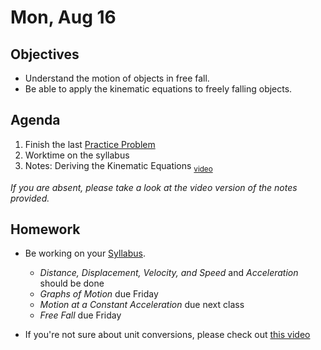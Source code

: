 Mon, Aug 16
=========  

Objectives
------------
- Understand the motion of objects in free fall.
- Be able to apply the kinematic equations to freely falling objects.

Agenda  
---------  

 1. Finish the last [Practice Problem](https://avon.schoology.com/course/5138386902/materials/gp/5183494381)
 2. Worktime on the syllabus
 3. Notes: Deriving the Kinematic Equations <sub>[video](https://youtu.be/m1niHoP_iSI)</sub>
 
*If you are absent, please take a look at the video version of the notes provided.*

Homework
-------------  
- Be working on your [Syllabus](https://avon.schoology.com/course/5138386902/materials?f=469192557). 

	- *Distance, Displacement, Velocity, and Speed* and *Acceleration* should be done
	- *Graphs of Motion* due Friday
	- *Motion at a Constant Acceleration* due next class
	- *Free Fall* due Friday
- If you're not sure about unit conversions, please check out [this video](https://www.youtube.com/watch?v=wwtcSoBxv4w)
<!--stackedit_data:
eyJoaXN0b3J5IjpbLTE5Nzc2MDA2NDUsLTE0NjE3MjE2NDcsLT
EyOTYxNTE1MDgsLTExMzk3NjU5MzYsNDg1NTMxMzI3LC0zODAw
MzM5OSwtNzg4MDYyMywtNDUyNzE5MTM0LC04NDQzODY1LC0xMT
EzNTg4NzAsMTQ0Mjg2Njk2NSwtOTQwMzIyOTg2LC03NzgyODgw
MjYsNTQ2MzMxODIzLDU2MTYyMjY5OCwtMjExNDA5ODg4NSwtNj
gwMjI3NzM5LDIwMzQ1MTY1MzAsMTM0ODAxMjI4NywxNzQ1NzI4
ODBdfQ==
-->